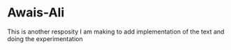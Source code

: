 # Awais-Ali
This is another resposity I am making to add implementation of the text and doing the experimentation
